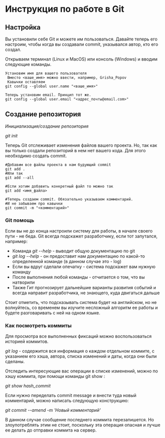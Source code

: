 # Инструкция по работе в Git

## Настройка
Вы установили себе Git и можете им пользоваться. Давайте теперь его настроим, чтобы когда вы создавали commit, указывался автор, кто его создал.

Открываем терминал (Linux и MacOS) или консоль (Windows) и вводим следующие команды.
```
Установим имя для вашего пользователя
 Вместо <ваше_имя> можно ввести, например, Grisha_Popov
 Кавычки оставляем
git config --global user.name "<ваше_имя>"

Теперь установим email. Принцип тот же.
git config --global user.email "<адрес_почты@email.com>"
```
## Создание репозитория
_Инициализация/создание репозитория_

*git init*

Теперь Git отслеживает изменения файлов вашего проекта. Но, так как вы только создали репозиторий в нем нет вашего кода. Для этого необходимо создать commit.

```
#Добавим все файлы проекта в нам будующий commit
git add .
#Или так
git add --all

#Если хотим добавить конкретный файл то можно так
git add <имя_файла> 

#Теперь создаем commit. Обязательно указываем комментарий.
#И не забываем про кавычки
git commit -m "<комментарий>"
```

### Git помощь

Если вы не до конца настроили систему для работы, в начале своего пути - не беда. Git всегда подскажет разработчику, если тот запутался, например:

* Команда *git --help* - выводит общую документацию по git
* *git log --help* - он предоставит нам документацию по какой-то определенной команде (в данном случае это - log)
* Если вы вдруг сделали опечатку - система подскажет вам нужную команду
* После выполнения любой команды - отчитается о том, что вы натворили
* Также Гит прогнозирует дальнейшие варианты развития событий и всегда направит разработчика, не знающего, куда двигаться дальше

Стоит отметить, что подсказывать система будет на английском, но не волнуйтесь, со временем вы изучите несложный алгоритм ее работы и будете разговаривать с ней на одном языке.

### Как посмотреть коммиты
Для просмотра все выполненных фиксаций можно воспользоваться историей коммитов. 

_git log_ - содержится вся информация о каждом отдельном коммите, с указанием его хэша, автора, списка изменений и даты, когда они были сделаны. 

Отследить интересующие вас операции в списке изменений, можно по хэшу коммита, при помощи команды git show :

_git show hash_commit_

Если нужно переделать commit message и внести туда новый комментарий, можно написать следующую конструкцию:

_git commit --amend -m 'Новый комментарий'_

В данном случае сообщение последнего коммита перезапишется. Но злоупотреблять этим не стоит, поскольку эта операция опасная и лучше ее делать до отправки коммита на сервер.


